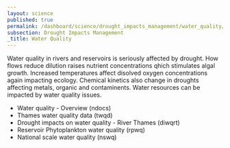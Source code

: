 ```yaml
---
layout: science
published: true
permalink: /dashboard/science/drought_impacts_management/water_quality/
subsection: Drought Impacts Management
_title: Water Quality
---
```


Water quality in rivers and reservoirs is seriously affected by drought. How flows reduce dilution raises nutrient concentrations qhich stimulates algal growth. Increased temperatures affect disolved oxygen concentrations again impacting ecology. Chemical kinetics also change in droughts affecting metals, organic and contaminents. Water resources can be impacted by water quality issues.

* Water quality - Overview (ndocs)
* Thames water quality data (twqd)
* Drought impacts on water quality - River Thames (diwqrt)
* Reservoir Phytoplankton water quality (rpwq)
* National scale water quality (nswq)
